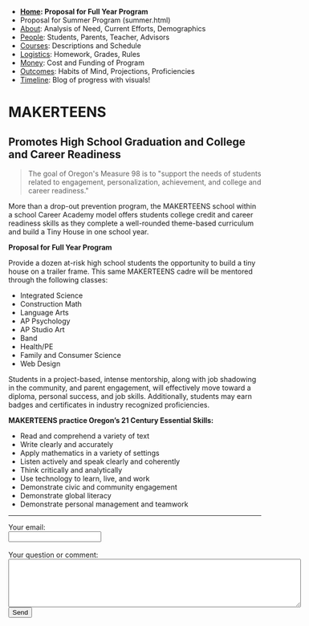  - **[Home](index.html): Proposal for Full Year Program**
 - Proposal for Summer Program (summer.html)
 - [About](about.html): Analysis of Need, Current Efforts, Demographics
 - [People](people.html): Students, Parents, Teacher, Advisors
 - [Courses](courses.html): Descriptions and Schedule
 - [Logistics](logistics.html): Homework, Grades, Rules
 - [Money](money.html): Cost and Funding of Program
 - [Outcomes](outcomes.html): Habits of Mind, Projections, Proficiencies
 - [Timeline](timeline.html): Blog of progress with visuals!
 
# MAKERTEENS
 
## Promotes High School Graduation and College and Career Readiness

 > The goal of Oregon's Measure 98 is to "support the needs of students related to engagement, personalization, achievement, and college and career readiness." 

More than a drop-out prevention program, the MAKERTEENS school within a school Career Academy model offers students college credit and career readiness skills as they complete a well-rounded theme-based curriculum and build a Tiny House in one school year.

**Proposal for Full Year Program**  

Provide a dozen at-risk high school students the opportunity to build a tiny house on a trailer frame. This same MAKERTEENS cadre will be mentored through the following classes: 

- Integrated Science
- Construction Math
- Language Arts
- AP Psychology
- AP Studio Art
- Band 
- Health/PE
- Family and Consumer Science 
- Web Design

Students in a project-based, intense mentorship, along with job shadowing in the community, and parent engagement, will effectively move toward a diploma, personal success, and job skills. Additionally, students may earn badges and certificates in industry recognized proficiencies.

**MAKERTEENS practice Oregon’s 21 Century Essential Skills:**

- Read and comprehend a variety of text
- Write clearly and accurately 
- Apply mathematics in a variety of settings 
- Listen actively and speak clearly and coherently
- Think critically and analytically
- Use technology to learn, live, and work
- Demonstrate civic and community engagement
- Demonstrate global literacy
- Demonstrate personal management and teamwork

<hr>
<form action="http://formspree.io/makerteens@gmail.com" method="POST">
Your email:<br>
<input type="email" name="_replyto"><br>
<br>
Your question or comment:<br>
<textarea rows="6" cols="70" name="body"></textarea><br>
<input type="submit" value="Send" method="POST">

</form>
